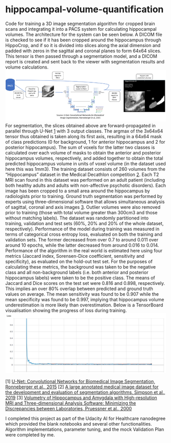 # hippocampal-volume-quantification

Code for training a 3D image segmentation algorithm for cropped brain scans and integrating it into a PACS system for calculating hippocampal volumes.
The architecture for the system can be seen below. A DICOM file is checked to see if it has been cropped around the hippocampus through HippoCrop, and if so it is divided into slices along the axial dimension and padded with zeros in the sagittal and coronal planes to form 64x64 slices. This tensor is then passed through a segmentation model, and a DICOM report is created and sent back to the viewer with segmentation results and volume calculations.
<img src="https://github.com/callumcanavan/hippocampal-volume-quantification/blob/main/images/architecture.png" alt="drawing" width="900"/>
For segmentation, the slices obtained above are forward-propagated in parallel through U-Net [1](https://arxiv.org/pdf/1505.04597.pdf) with 3 output classes. The argmax of the 3x64x64 tensor thus obtained is taken along its first axis, resulting in a 64x64 mask of class predictions (0 for background, 1 for anterior hippocampus and 2 for posterior hippocampus). The sum of voxels for the latter two classes is calculated over each volume of masks to obtain the anterior and posterior hippocampus volumes, respectively, and added together to obtain the total predicted hippocampus volume in units of voxel volume (in the dataset used here this was 1mm3). 
The training dataset consists of 260 volumes from the “Hippocampus” dataset in the Medical Decathlon competition [2](https://arxiv.org/pdf/1902.09063.pdf). Each T2 MRI scan found in this dataset was performed on an adult patient (including both healthy adults and adults with non-affective psychotic disorders). Each image has been cropped to a small area around the hippocampus by radiologists prior to training. Ground truth segmentation was performed by experts using three-dimensional software that allows simultaneous analysis of sagittal, coronal and axis images [3](https://www.researchgate.net/publication/12547862_Volumetry_of_Hippocampus_and_Amygdala_with_High-resolution_MRI_and_Three-dimensional_Analysis_Software_Minimizing_the_Discrepancies_between_Laboratories). Outlier volumes were also removed prior to training (those with total volume greater than 300cm3 and those without matching labels).
The dataset was randomly partitioned into training, validation and test sets (60%, 20% and 20% of the whole dataset, respectively). Performance of the model during training was measured in terms of categorical cross entropy loss, evaluated on both the training and validation sets. The former decreased from over 0.7 to around 0.011 over around 10 epochs, while the latter decreased from around 0.016 to 0.014. Performance of the algorithm in the real world is estimated here using four metrics (Jaccard index, Sorensen-Dice coefficient, sensitivity and specificity), as evaluated on the hold-out test set. For the purposes of calculating these metrics, the background was taken to be the negative class and all non-background labels (i.e. both anterior and posterior hippocampus labels) were taken to be the positive class. The means of Jaccard and Dice scores on the test set were 0.816 and 0.898, respectively. This implies an over 80% overlap between predicted and ground truth values on average. The mean sensitivity was found to be 0.907 while the mean specificity was found to be 0.997, implying that hippocampus volume underestimation is more likely than overestimation. 
Below is a TensorBoard visualisation showing the progress of loss during training.
<img src="https://github.com/callumcanavan/hippocampal-volume-quantification/blob/main/images/loss.png" alt="drawing" width="900"/>

[1] [U-Net: Convolutional Networks for Biomedical Image Segmentation, Ronneberger et al., 2015]( https://arxiv.org/pdf/1505.04597.pdf)
[2] [A large annotated medical image dataset for the development and evaluation of segmentation algorithms, Simpson et al., 2019](https://arxiv.org/pdf/1902.09063.pdf)
[3] [Volumetry of Hippocampus and Amygdala with High-resolution MRI and Three-dimensional Analysis Software: Minimizing the Discrepancies between Laboratories, Pruessner et al., 2000]( https://www.researchgate.net/publication/12547862_Volumetry_of_Hippocampus_and_Amygdala_with_High-resolution_MRI_and_Three-dimensional_Analysis_Software_Minimizing_the_Discrepancies_between_Laboratories)

I completed this project as part of the Udacity AI for Healthcare nanodegree which provided the blank notebooks and several other functionalities. Algorithm implementations, parameter tuning, and the mock Validation Plan were completed by me.
